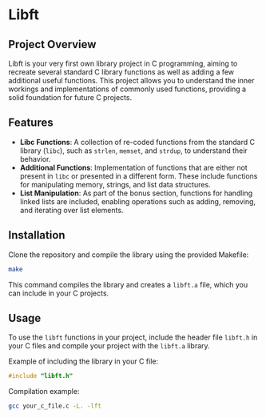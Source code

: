 # Libft

## Project Overview

Libft is your very first own library project in C programming, aiming to recreate several standard C library functions as well as adding a few additional useful functions. This project allows you to understand the inner workings and implementations of commonly used functions, providing a solid foundation for future C projects.

## Features

- **Libc Functions**: A collection of re-coded functions from the standard C library (`libc`), such as `strlen`, `memset`, and `strdup`, to understand their behavior.
- **Additional Functions**: Implementation of functions that are either not present in `libc` or presented in a different form. These include functions for manipulating memory, strings, and list data structures.
- **List Manipulation**: As part of the bonus section, functions for handling linked lists are included, enabling operations such as adding, removing, and iterating over list elements.

## Installation

Clone the repository and compile the library using the provided Makefile:

```bash
make
```

This command compiles the library and creates a `libft.a` file, which you can include in your C projects.

## Usage

To use the `libft` functions in your project, include the header file `libft.h` in your C files and compile your project with the `libft.a` library.

Example of including the library in your C file:

```c
#include "libft.h"
```

Compilation example:

```bash
gcc your_c_file.c -L. -lft
```
